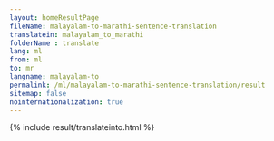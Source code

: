 ```yaml
---
layout: homeResultPage
fileName: malayalam-to-marathi-sentence-translation
translatein: malayalam_to_marathi
folderName : translate
lang: ml
from: ml
to: mr
langname: malayalam-to
permalink: /ml/malayalam-to-marathi-sentence-translation/result
sitemap: false
nointernationalization: true
---
```

{% include result/translateinto.html %}

<script src="/js/result/translation.js" data-foldername="{{page.folderName}}" data-lang="{{page.lang}}"></script>

